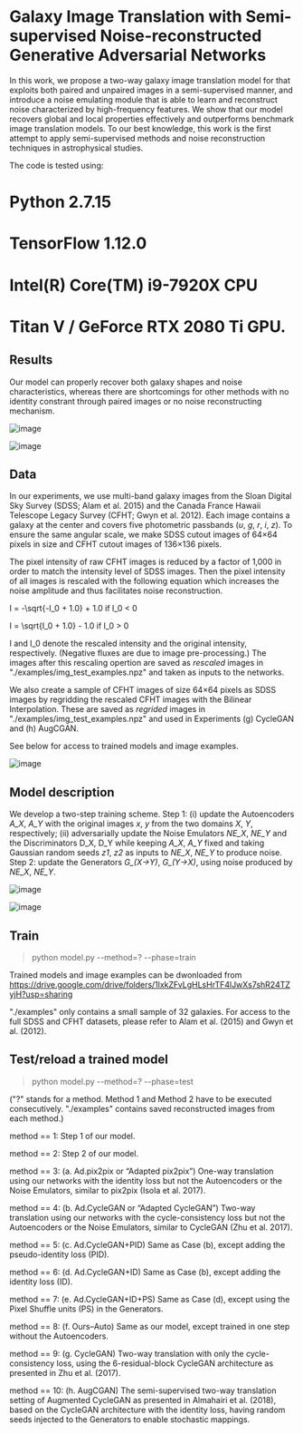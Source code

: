 # Galaxy Image Translation with Semi-supervised Noise-reconstructed Generative Adversarial Networks

In this work, we propose a two-way galaxy image translation model for that exploits both paired and unpaired images in a semi-supervised manner, and introduce a noise emulating module that is able to learn and reconstruct noise characterized by high-frequency features. We show that our model recovers global and local properties effectively and outperforms benchmark image translation models. To our best knowledge, this work is the first attempt to apply semi-supervised methods and noise reconstruction techniques in astrophysical studies.

The code is tested using: 
# Python 2.7.15
# TensorFlow 1.12.0
# Intel(R) Core(TM) i9-7920X CPU
# Titan V / GeForce RTX 2080 Ti GPU.

## Results
Our model can properly recover both galaxy shapes and noise characteristics, whereas there are shortcomings for other methods with no identity constrant through paired images or no noise reconstructing mechanism.

![image](https://github.com/QiufanLin/ImageTranslation/blob/main/Figures/image_examples.png)

![image](https://github.com/QiufanLin/ImageTranslation/blob/main/Figures/variant_analysis.png)

## Data
In our experiments, we use multi-band galaxy images from the Sloan Digital Sky Survey (SDSS; Alam et al. 2015) and the Canada France Hawaii Telescope Legacy Survey (CFHT; Gwyn et al. 2012). Each image contains a galaxy at the center and covers five photometric passbands (*u*, *g*, *r*, *i*, *z*). To ensure the same angular scale, we make SDSS cutout images of 64×64 pixels in size and CFHT cutout images of 136×136 pixels.

The pixel intensity of raw CFHT images is reduced by a factor of 1,000 in order to match the intensity level of SDSS images. Then the pixel intensity of all images is rescaled with the following equation which increases the noise amplitude and thus facilitates noise reconstruction.

I = -\sqrt{-I_0 + 1.0} + 1.0 if I_0 < 0

I = \sqrt{I_0 + 1.0} - 1.0 if I_0 > 0

I and I_0 denote the rescaled intensity and the original intensity, respectively. (Negative fluxes are due to image pre-processing.) The images after this rescaling opertion are saved as *rescaled* images in "./examples/img_test_examples.npz" and taken as inputs to the networks.

We also create a sample of CFHT images of size 64×64 pixels as SDSS images by regridding the rescaled CFHT images with the Bilinear Interpolation. These are saved as *regrided* images in "./examples/img_test_examples.npz" and used in Experiments (g) CycleGAN and (h) AugCGAN.

See below for access to trained models and image examples.

![image](https://github.com/QiufanLin/ImageTranslation/blob/main/Figures/translation.png)

## Model description
We develop a two-step training scheme. Step 1: (i) update the Autoencoders *A_X*, *A_Y* with the original images *x*, *y* from the two domains *X*, *Y*, respectively; (ii) adversarially update the Noise Emulators *NE_X*, *NE_Y* and the Discriminators D_X, D_Y while keeping *A_X*, *A_Y* fixed and taking Gaussian random seeds *z1*, *z2* as inputs to *NE_X*, *NE_Y* to produce noise. Step 2: update the Generators *G_(X→Y)*, *G_(Y→X)*, using noise produced by *NE_X*, *NE_Y*. 

![image](https://github.com/QiufanLin/ImageTranslation/blob/main/Figures/graph.png)

![image](https://github.com/QiufanLin/ImageTranslation/blob/main/Figures/architecture.png)

## Train
> python model.py --method=? --phase=train

Trained models and image examples can be dwonloaded from
https://drive.google.com/drive/folders/1lxkZFvLgHLsHrTF4lJwXs7shR24TZyjH?usp=sharing

"./examples" only contains a small sample of 32 galaxies. For access to the full SDSS and CFHT datasets, please refer to Alam et al. (2015) and Gwyn et al. (2012).

## Test/reload a trained model
> python model.py --method=? --phase=test

("?" stands for a method. Method 1 and Method 2 have to be executed consecutively. "./examples" contains saved reconstructed images from each method.)

method == 1: Step 1 of our model.

method == 2: Step 2 of our model.

method == 3: (a. Ad.pix2pix or “Adapted pix2pix”) One-way translation using our networks with the identity loss but not the Autoencoders or the Noise Emulators, similar to pix2pix (Isola et al. 2017).

method == 4: (b. Ad.CycleGAN or “Adapted CycleGAN”) Two-way translation using our networks with the cycle-consistency loss but not the Autoencoders or the Noise Emulators, similar to CycleGAN (Zhu et al. 2017).

method == 5: (c. Ad.CycleGAN+PID) Same as Case (b), except adding the pseudo-identity loss (PID).

method == 6: (d. Ad.CycleGAN+ID) Same as Case (b), except adding the identity loss (ID).

method == 7: (e. Ad.CycleGAN+ID+PS) Same as Case (d), except using the Pixel Shuffle units (PS) in the Generators.

method == 8: (f. Ours–Auto) Same as our model, except trained in one step without the Autoencoders.

method == 9: (g. CycleGAN) Two-way translation with only the cycle-consistency loss, using the 6-residual-block CycleGAN architecture as presented in Zhu et al. (2017).

method == 10: (h. AugCGAN) The semi-supervised two-way translation setting of Augmented CycleGAN as presented in Almahairi et al. (2018), based on the CycleGAN architecture with the identity loss, having random seeds injected to the Generators to enable stochastic mappings.
